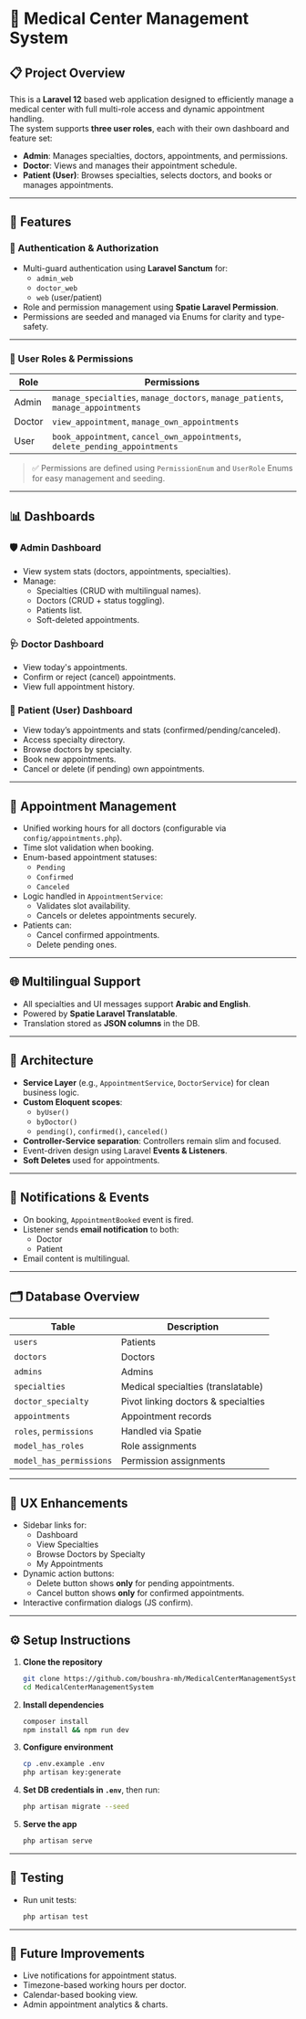 # 🏥 Medical Center Management System

## 📋 Project Overview

This is a **Laravel 12** based web application designed to efficiently manage a medical center with full multi-role access and dynamic appointment handling.  
The system supports **three user roles**, each with their own dashboard and feature set:

- **Admin**: Manages specialties, doctors, appointments, and permissions.
- **Doctor**: Views and manages their appointment schedule.
- **Patient (User)**: Browses specialties, selects doctors, and books or manages appointments.

---

## 🚀 Features

### 🔐 Authentication & Authorization

- Multi-guard authentication using **Laravel Sanctum** for:
  - `admin_web`
  - `doctor_web`
  - `web` (user/patient)
- Role and permission management using **Spatie Laravel Permission**.
- Permissions are seeded and managed via Enums for clarity and type-safety.

---

### 👥 User Roles & Permissions

| Role   | Permissions                             |
|--------|-----------------------------------------|
| Admin  | `manage_specialties`, `manage_doctors`, `manage_patients`, `manage_appointments` |
| Doctor | `view_appointment`, `manage_own_appointments` |
| User   | `book_appointment`, `cancel_own_appointments`, `delete_pending_appointments`     |

> ✅ Permissions are defined using `PermissionEnum` and `UserRole` Enums for easy management and seeding.

---

## 📊 Dashboards

### 🛡️ Admin Dashboard
- View system stats (doctors, appointments, specialties).
- Manage:
  - Specialties (CRUD with multilingual names).
  - Doctors (CRUD + status toggling).
  - Patients list.
  - Soft-deleted appointments.

### 🩺 Doctor Dashboard
- View today's appointments.
- Confirm or reject (cancel) appointments.
- View full appointment history.

### 👤 Patient (User) Dashboard
- View today’s appointments and stats (confirmed/pending/canceled).
- Access specialty directory.
- Browse doctors by specialty.
- Book new appointments.
- Cancel or delete (if pending) own appointments.

---

## 📅 Appointment Management

- Unified working hours for all doctors (configurable via `config/appointments.php`).
- Time slot validation when booking.
- Enum-based appointment statuses:
  - `Pending`
  - `Confirmed`
  - `Canceled`
- Logic handled in `AppointmentService`:
  - Validates slot availability.
  - Cancels or deletes appointments securely.
- Patients can:
  - Cancel confirmed appointments.
  - Delete pending ones.

---

## 🌐 Multilingual Support

- All specialties and UI messages support **Arabic and English**.
- Powered by **Spatie Laravel Translatable**.
- Translation stored as **JSON columns** in the DB.

---

## 🧠 Architecture

- **Service Layer** (e.g., `AppointmentService`, `DoctorService`) for clean business logic.
- **Custom Eloquent scopes**:
  - `byUser()`
  - `byDoctor()`
  - `pending()`, `confirmed()`, `canceled()`
- **Controller-Service separation**: Controllers remain slim and focused.
- Event-driven design using Laravel **Events & Listeners**.
- **Soft Deletes** used for appointments.

---

## 📣 Notifications & Events

- On booking, `AppointmentBooked` event is fired.
- Listener sends **email notification** to both:
  - Doctor
  - Patient
- Email content is multilingual.

---

## 🗂️ Database Overview

| Table                  | Description                           |
|------------------------|---------------------------------------|
| `users`                | Patients                              |
| `doctors`              | Doctors                               |
| `admins`               | Admins                                |
| `specialties`          | Medical specialties (translatable)    |
| `doctor_specialty`     | Pivot linking doctors & specialties   |
| `appointments`         | Appointment records                   |
| `roles`, `permissions` | Handled via Spatie                    |
| `model_has_roles`      | Role assignments                      |
| `model_has_permissions`| Permission assignments                |

---

## 🧩 UX Enhancements

- Sidebar links for:
  - Dashboard
  - View Specialties
  - Browse Doctors by Specialty
  - My Appointments
- Dynamic action buttons:
  - Delete button shows **only** for pending appointments.
  - Cancel button shows **only** for confirmed appointments.
- Interactive confirmation dialogs (JS confirm).

---

## ⚙️ Setup Instructions

1. **Clone the repository**
   ```bash
   git clone https://github.com/boushra-mh/MedicalCenterManagementSystem.git
   cd MedicalCenterManagementSystem
   ```

2. **Install dependencies**
   ```bash
   composer install
   npm install && npm run dev
   ```

3. **Configure environment**
   ```bash
   cp .env.example .env
   php artisan key:generate
   ```

4. **Set DB credentials in `.env`**, then run:
   ```bash
   php artisan migrate --seed
   ```

5. **Serve the app**
   ```bash
   php artisan serve
   ```

---

## 🧪 Testing

- Run unit tests:
  ```bash
  php artisan test
  ```

---

## 📌 Future Improvements

- Live notifications for appointment status.
- Timezone-based working hours per doctor.
- Calendar-based booking view.
- Admin appointment analytics & charts.
